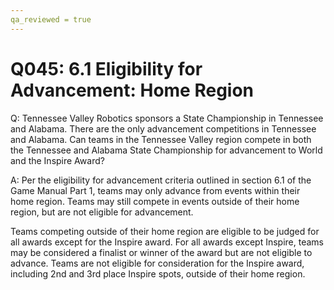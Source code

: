 ```yaml
---
qa_reviewed = true
---
```


# Q045: 6.1 Eligibility for Advancement: Home Region

Q: Tennessee Valley Robotics sponsors a State Championship in Tennessee and Alabama. There are the only advancement competitions in Tennessee and Alabama.  Can teams in the Tennessee Valley region compete in both the Tennessee and Alabama State Championship for advancement to World and the Inspire Award?

A: Per the eligibility for advancement criteria outlined in section 6.1 of the Game Manual Part 1, teams may only advance from events within their home region. Teams may still compete in events outside of their home region, but are not eligible for advancement.

Teams competing outside of their home region are eligible to be judged for all awards except for the Inspire award. For all awards except Inspire, teams may be considered a finalist or winner of the award but are not eligible to advance. Teams are not eligible for consideration for the Inspire award, including 2nd and 3rd place Inspire spots, outside of their home region.
